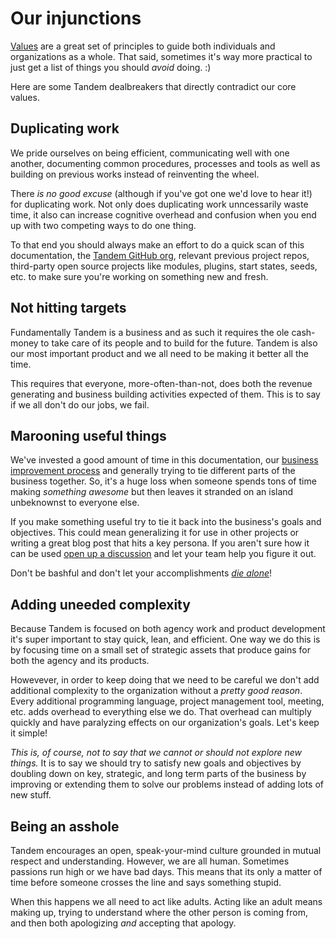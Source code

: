 # Our injunctions

[Values](./values.md) are a great set of principles to guide both individuals and organizations as a whole. That said, sometimes it's way more practical to just get a list of things you should _avoid_ doing. :)

Here are some Tandem dealbreakers that directly contradict our core values.

## Duplicating work

We pride ourselves on being efficient, communicating well with one another, documenting common procedures, processes and tools as well as building on previous works instead of reinventing the wheel.

There _is no good excuse_ (although if you've got one we'd love to hear it!) for duplicating work. Not only does duplicating work unncessarily waste time, it also can increase cognitive overhead and confusion when you end up with two competing ways to do one thing.

To that end you should always make an effort to do a quick scan of this documentation, the [Tandem GitHub org](https://github.com/thinktandem), relevant previous project repos, third-party open source projects like modules, plugins, start states, seeds, etc. to make sure you're working on something new and fresh.

## Not hitting targets

Fundamentally Tandem is a business and as such it requires the ole cash-money to take care of its people and to build for the future. Tandem is also our most important product and we all need to be making it better all the time.

This requires that everyone, more-often-than-not, does both the revenue generating and business building activities expected of them. This is to say if we all don't do our jobs, we fail.

## Marooning useful things

We've invested a good amount of time in this documentation, our [business improvement process](https://docs.thinktandem.io/guides/improve-tandem.html) and generally trying to tie different parts of the business together. So, it's a huge loss when someone spends tons of time making _something awesome_ but then leaves it stranded on an island unbeknownst to everyone else.

If you make something useful try to tie it back into the business's goals and objectives. This could mean generalizing it for use in other projects or writing a great blog post that hits a key persona. If you aren't sure how it can be used [open up a discussion](https://github.com/thinktandem/tandem/issues/new/choose) and let your team help you figure it out.

Don't be bashful and don't let your accomplishments [_die alone_](https://www.youtube.com/watch?v=iuPgPQ1nELQ)!

## Adding uneeded complexity

Because Tandem is focused on both agency work and product development it's super important to stay quick, lean, and efficient. One way we do this is by focusing time on a small set of strategic assets that produce gains for both the agency and its products.

Howevever, in order to keep doing that we need to be careful we don't add additional complexity to the organization without a _pretty good reason_. Every additional programming language, project management tool, meeting, etc. adds overhead to everything else we do. That overhead can multiply quickly and have paralyzing effects on our organization's goals. Let's keep it simple!

_This is, of course, not to say that we cannot or should not explore new things._ It is to say we should try to satisfy new goals and objectives by doubling down on key, strategic, and long term parts of the business by improving or extending them to solve our problems instead of adding lots of new stuff.

## Being an asshole

Tandem encourages an open, speak-your-mind culture grounded in mutual respect and understanding. However, we are all human. Sometimes passions run high or we have bad days. This means that its only a matter of time before someone crosses the line and says something stupid.

When this happens we all need to act like adults. Acting like an adult means making up, trying to understand where the other person is coming from, and then both apologizing _and_ accepting that apology.
